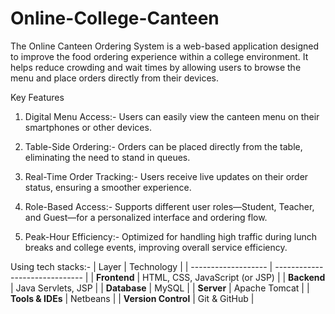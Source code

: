 # Online-College-Canteen
The Online Canteen Ordering System is a web-based application designed to improve the food ordering experience within a college environment. It helps reduce crowding and wait times by allowing users to browse the menu and place orders directly from their devices.

Key Features

1. Digital Menu Access:-
Users can easily view the canteen menu on their smartphones or other devices.

2. Table-Side Ordering:-
Orders can be placed directly from the table, eliminating the need to stand in queues.

3. Real-Time Order Tracking:-
Users receive live updates on their order status, ensuring a smoother experience.

4. Role-Based Access:-
Supports different user roles—Student, Teacher, and Guest—for a personalized interface and ordering flow.

5. Peak-Hour Efficiency:-
Optimized for handling high traffic during lunch breaks and college events, improving overall service efficiency.

Using tech stacks:- 
| Layer               | Technology                     |
| ------------------- | ------------------------------ |
| **Frontend**        | HTML, CSS, JavaScript (or JSP) |
| **Backend**         | Java Servlets, JSP             |
| **Database**        | MySQL                          |
| **Server**          | Apache Tomcat                  |
| **Tools & IDEs**    | Netbeans                       |
| **Version Control** | Git & GitHub                   |
